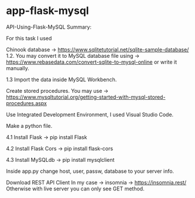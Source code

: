 # app-flask-mysql
API-Using-Flask-MySQL
Summary:

For this task I used

Chinook database -> https://www.sqlitetutorial.net/sqlite-sample-database/
1.2. You may convert it to MySQL database file using -> https://www.rebasedata.com/convert-sqlite-to-mysql-online or write it manually.

1.3 Import the data inside MySQL Workbench.

Create stored procedures. You may use -> https://www.mysqltutorial.org/getting-started-with-mysql-stored-procedures.aspx

Use Integrated Development Environment, I used Visual Studio Code.

Make a python file.

4.1 Install Flask -> pip install Flask

4.2 Install Flask Cors -> pip install flask-cors

4.3 Install MySQLdb -> pip install mysqlclient

Inside app.py change host, user, passw, database to your server info.

Download REST API Client In my case -> insomnia -> https://insomnia.rest/ Otherwise with live server you can only see GET method.
